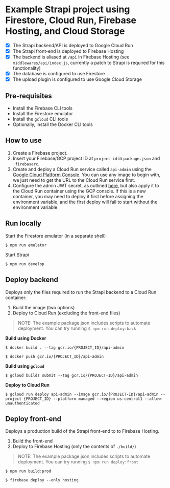 # Example Strapi project using Firestore, Cloud Run, Firebase Hosting, and Cloud Storage

- [x] The Strapi backend/API is deployed to Google Cloud Run
- [x] The Strapi front-end is deployed to Firebase Hosting
- [x] The backend is aliased at `/api` in Firebase Hosting (see `middlewares/api/index.js`, currently a patch to Strapi is required for this functionality)
- [x] The database is configured to use Firestore
- [x] The upload plugin is configured to use Google Cloud Storage

## Pre-requisites

- Install the Firebase CLI tools
- Install the Firestore emulator
- Install the `gcloud` CLI tools
- Optionally, install the Docker CLI tools

## How to use

1. Create a Firebase project.
2. Insert your Firebase/GCP project ID at `project-id` in `package.json` and `.firebaserc`.
3. Create and deploy a Cloud Run service called `api-admin` using the [Google Cloud Platform Console](https://console.cloud.google.com/run). You can use any image to begin with, we just need to get the URL to the Cloud Run service first.
4. Configure the admin JWT secret, as outlined [here](https://strapi.io/documentation/v3.x/migration-guide/migration-guide-3.0.x-to-3.1.x.html#_2-define-the-admin-jwt-token), but also apply it to the Cloud Run container using the GCP console. If this is a new container, you may need to deploy it first before assigning the environment variable, and the first deploy will fail to start without the environment variable. 

## Run locally

Start the Firestore emulator (in a separate shell)

`$ npm run emulator`

Start Strapi

`$ npm run develop`


## Deploy backend

Deploys only the files required to run the Strapi backend to a Cloud Run container:

1. Build the image (two options)
2. Deploy to Cloud Run (excluding the front-end files)

> NOTE: The example package.json includes scripts to automate deployment. You can try running `$ npm run deploy:back`

**Build using Docker**

`$ docker build . --tag gcr.io/{PROJECT_ID}/api-admin`

`$ docker push gcr.io/{PROJECT_ID}/api-admin`


**Build using `gcloud`**

`$ gcloud builds submit --tag gcr.io/{PROJECT-ID}/api-admin`


**Deploy to Cloud Run**

`$ gcloud run deploy api-admin --image gcr.io/{PROJECT-ID}/api-admin --project {PROJECT_ID} --platform managed --region us-central1 --allow-unauthenticated`



## Deploy front-end

Deploys a production build of the Strapi front-end to to Firebase Hosting. 

1. Build the front-end
2. Deploy to Firebase Hosting (only the contents of `./build/`)

> NOTE: The example package.json includes scripts to automate deployment. You can try running `$ npm run deploy:front`

`$ npm run build:prod`

`$ firebase deploy --only hosting`
